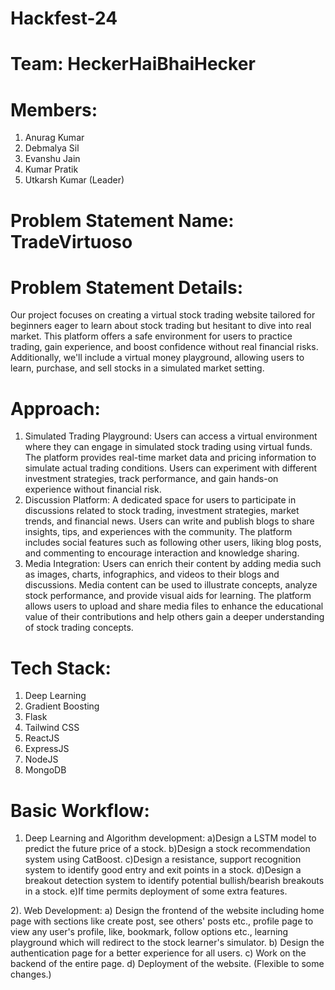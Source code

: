 # Hackfest-24
# Team: HeckerHaiBhaiHecker
# Members:
1. Anurag Kumar
2. Debmalya Sil
3. Evanshu Jain
4. Kumar Pratik
5. Utkarsh Kumar (Leader)
# Problem Statement Name: TradeVirtuoso

# Problem Statement Details:
Our project focuses on creating a virtual stock trading website tailored for beginners eager to learn about stock trading but hesitant to dive into real market. This platform offers a safe environment for users to practice trading, gain experience, and boost confidence without real financial risks. Additionally, we'll include a virtual money playground, allowing users to learn, purchase, and sell stocks in a simulated market setting.

# Approach:
1. Simulated Trading Playground: Users can access a virtual environment where they can engage in simulated stock trading using virtual funds. The platform provides real-time market data and pricing information to simulate actual trading conditions. Users can experiment with different investment strategies, track performance, and gain hands-on experience without financial risk.
2. Discussion Platform: A dedicated space for users to participate in discussions related to stock trading, investment strategies, market trends, and financial news. Users can write and publish blogs to share insights, tips, and experiences with the community. The platform includes social features such as following other users, liking blog posts, and commenting to encourage interaction and knowledge sharing.
3. Media Integration: Users can enrich their content by adding media such as images, charts, infographics, and videos to their blogs and discussions. Media content can be used to illustrate concepts, analyze stock performance, and provide visual aids for learning. The platform allows users to upload and share media files to enhance the educational
value of their contributions and help others gain a deeper understanding of stock trading concepts.

# Tech Stack:
1. Deep Learning
2. Gradient Boosting
3. Flask
4. Tailwind CSS
5. ReactJS
6. ExpressJS
7. NodeJS
8. MongoDB

# Basic Workflow:
1. Deep Learning and Algorithm development:
   a)Design a LSTM model to predict the future price of a stock.
   b)Design a stock recommendation system using CatBoost.
   c)Design a resistance, support recognition system to identify good entry and exit points in a stock.
   d)Design a breakout detection system to identify potential bullish/bearish breakouts in a stock.
   e)If time permits deployment of some extra features.

2). Web Development:
   a) Design the frontend of the website including home page with sections like create post, see others' posts etc., profile page to view any user's profile, like, bookmark, follow           options etc., learning playground which will redirect to the stock learner's simulator.
   b) Design the authentication page for a better experience for all users.
   c) Work on the backend of the entire page.
   d) Deployment of the website.
(Flexible to some changes.)
